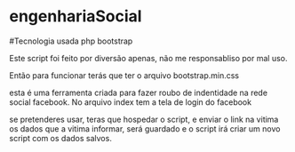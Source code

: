 # engenhariaSocial

#Tecnologia usada
php bootstrap

Este script foi feito por diversão apenas, não me responsabliso por mal uso.

 Então para funcionar terás que ter o arquivo bootstrap.min.css



 esta é uma ferramenta criada para fazer roubo de indentidade na rede social facebook.
No arquivo index tem a tela de login do facebook

 se pretenderes usar, teras que hospedar o script, e enviar o link na vitima
 os dados que a vitima informar, será guardado e o script irá criar um novo script com os dados salvos.
